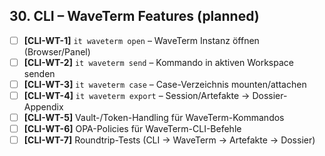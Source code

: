## 30. CLI – WaveTerm Features (planned)

- [ ] **[CLI-WT-1]** `it waveterm open` – WaveTerm Instanz öffnen (Browser/Panel)
- [ ] **[CLI-WT-2]** `it waveterm send` – Kommando in aktiven Workspace senden
- [ ] **[CLI-WT-3]** `it waveterm case` – Case-Verzeichnis mounten/attachen
- [ ] **[CLI-WT-4]** `it waveterm export` – Session/Artefakte → Dossier-Appendix
- [ ] **[CLI-WT-5]** Vault-/Token-Handling für WaveTerm-Kommandos
- [ ] **[CLI-WT-6]** OPA-Policies für WaveTerm-CLI-Befehle
- [ ] **[CLI-WT-7]** Roundtrip-Tests (CLI → WaveTerm → Artefakte → Dossier)
